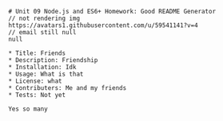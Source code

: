 
        # Unit 09 Node.js and ES6+ Homework: Good README Generator
        // not rendering img
        https://avatars1.githubusercontent.com/u/59541141?v=4
        // email still null
        null

        * Title: Friends
        * Description: Friendship
        * Installation: Idk
        * Usage: What is that
        * License: what
        * Contributers: Me and my friends
        * Tests: Not yet
        
        Yes so many